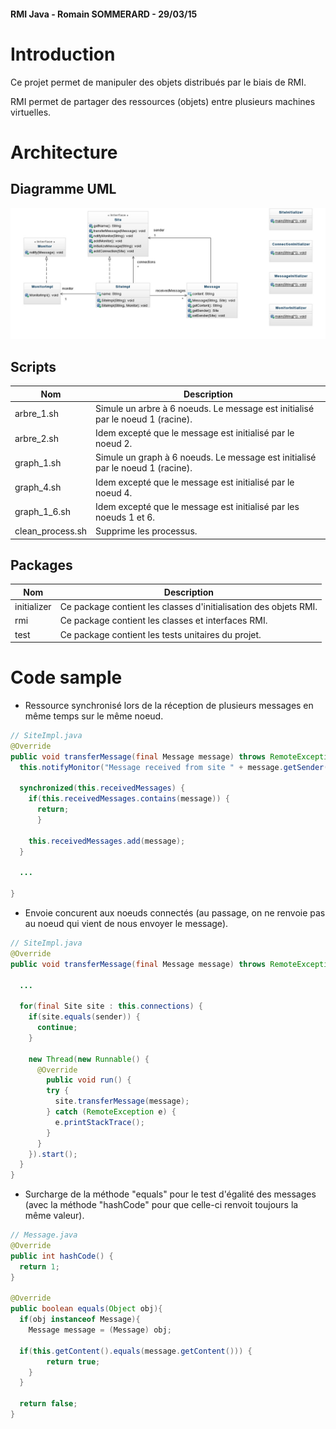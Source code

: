 #### RMI Java - Romain SOMMERARD - 29/03/15


# Introduction

Ce projet permet de manipuler des objets distribués par le biais de RMI.

RMI permet de partager des ressources (objets) entre plusieurs machines virtuelles.


# Architecture

## Diagramme UML

![diag-uml](diag-uml.jpeg)

## Scripts

| Nom | Description |
|-----|-------------|
| arbre_1.sh | Simule un arbre à 6 noeuds. Le message est initialisé par le noeud 1 (racine). |
| arbre_2.sh | Idem excepté que le message est initialisé par le noeud 2. |
| graph_1.sh | Simule un graph à 6 noeuds. Le message est initialisé par le noeud 1 (racine). |
| graph_4.sh | Idem excepté que le message est initialisé par le noeud 4. |
| graph_1_6.sh | Idem excepté que le message est initialisé par les noeuds 1 et 6. |
| clean_process.sh | Supprime les processus. |

## Packages
| Nom | Description |
|-----|-------------|
| initializer | Ce package contient les classes d'initialisation des objets RMI. |
| rmi | Ce package contient les classes et interfaces RMI. |
| test | Ce package contient les tests unitaires du projet. |


# Code sample

- Ressource synchronisé lors de la réception de plusieurs messages en même temps sur le même noeud.

```java
// SiteImpl.java
@Override
public void transferMessage(final Message message) throws RemoteException {
  this.notifyMonitor("Message received from site " + message.getSender().getName() + ": " + message.getContent());

  synchronized(this.receivedMessages) {
    if(this.receivedMessages.contains(message)) {
      return;
      }

    this.receivedMessages.add(message);
  }

  ...

}
```

- Envoie concurent aux noeuds connectés (au passage, on ne renvoie pas au noeud qui vient de nous envoyer le message).

```java
// SiteImpl.java
@Override
public void transferMessage(final Message message) throws RemoteException {

  ...

  for(final Site site : this.connections) {
    if(site.equals(sender)) {
      continue;
    }

    new Thread(new Runnable() {
      @Override
        public void run() {
        try {
          site.transferMessage(message);
        } catch (RemoteException e) {
          e.printStackTrace();
        }
      }
    }).start();
  }
}
```

- Surcharge de la méthode "equals" pour le test d'égalité des messages (avec la méthode "hashCode" pour que celle-ci renvoit toujours la même valeur).

```java
// Message.java
@Override
public int hashCode() {
  return 1;
}

@Override
public boolean equals(Object obj){
  if(obj instanceof Message){
    Message message = (Message) obj;

  if(this.getContent().equals(message.getContent())) {
        return true;
    }
  }

  return false;
}
```
